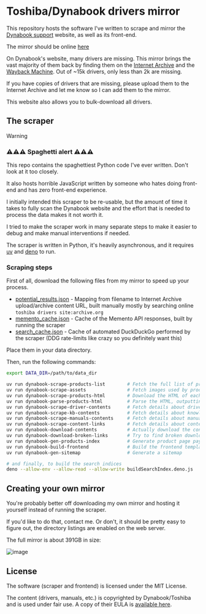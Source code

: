 # Toshiba/Dynabook drivers mirror

This repository hosts the software I've written to scrape and mirror
the [Dynabook support](https://support.dynabook.com/) website, as well as its front-end.

The mirror should be online [here](https://toshiba-mirror.depau.gay)

On Dynabook's website, many drivers are missing. This mirror brings the vast majority of them back by finding them on
the [Internet Archive](https://archive.org) and the [Wayback Machine](https://web.archive.org). Out of ~15k drivers,
only less than 2k are missing.

If you have copies of drivers that are missing, please upload them to the Internet Archive and let me know so I can
add them to the mirror.

This website also allows you to bulk-download all drivers.

## The scraper

> [!WARNING]
> ### ⚠️⚠️⚠️ Spaghetti alert ⚠️⚠️⚠️
> This repo contains the spaghettiest Python code I've ever written. Don't look at it too closely.
>
> It also hosts horrible JavaScript written by someone who hates doing front-end and has zero front-end experience.

I initially intended this scraper to be re-usable, but the amount of time it takes to fully scan the Dynabook website
and the effort that is needed to process the data makes it not worth it.

I tried to make the scraper work in many separate steps to make it easier to debug and make manual interventions if
needed.

The scraper is written in Python, it's heavily asynchronous, and it requires [uv](https://docs.astral.sh/uv/) and
[deno](https://deno.land/) to run.

### Scraping steps

First of all, download the following files from my mirror to speed up your process.

- [potential_results.json](https://toshiba-mirror.depau.gay/potential_results.json) - Mapping from filename to Internet
  Archive upload/archive content URL, built manually mostly by searching online `toshiba drivers site:archive.org`
- [memento_cache.json](https://toshiba-mirror.depau.gay/memento_cache.json) - Cache of the Memento API responses, built
  by running the scraper
- [search_cache.json](https://toshiba-mirror.depau.gay/search_cache.json) - Cache of automated DuckDuckGo performed by
  the scraper (DDG rate-limits like crazy so you definitely want this)

Place them in your data directory.

Then, run the following commands:

```bash
export DATA_DIR=/path/to/data_dir

uv run dynabook-scrape-products-list        # Fetch the full list of products
uv run dynabook-scrape-assets               # Fetch images used by products
uv run dynabook-scrape-products-html        # Download the HTML of each product
uv run dynabook-parse-products-html         # Parse the HTML, outputting temporary JSON files
uv run dynabook-scrape-driver-contents      # Fetch details about drivers listed by products
uv run dynabook-scrape-kb-contents          # Fetch details about knowledge base articles listed by products
uv run dynabook-scrape-manuals-contents     # Fetch details about manuals/specs listed by products
uv run dynabook-scrape-content-links        # Fetch details about content linked by previously fetched content
uv run dynabook-download-contents           # Actually download the content (drivers, manuals, etc.)
uv run dynabook-download-broken-links       # Try to find broken downloads on public archives
uv run dynabook-gen-products-index          # Generate product page payloads
uv run dynabook-build-frontend              # Build the frontend templates
uv run dynabook-gen-sitemap                 # Generate a sitemap

# and finally, to build the search indices
deno --allow-env --allow-read --allow-write buildSearchIndex.deno.js
```

## Creating your own mirror

You're probably better off downloading my own mirror and hosting it yourself instead of running the scraper.

If you'd like to do that, contact me. Or don't, it should be pretty easy to figure out, the directory listings are
enabled on the web server.

The full mirror is about 391GB in size:

![image](https://github.com/user-attachments/assets/70ac7177-d851-4263-959f-af0c2dff2ad5)

## License

The software (scraper and frontend) is licensed under the MIT License.

The content (drivers, manuals, etc.) is copyrighted by Dynabook/Toshiba and is used under fair use. A copy of their
EULA is [available here](https://toshiba-mirror.depau.gay/eula/).
